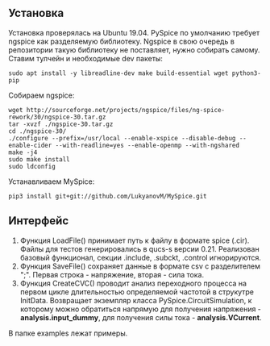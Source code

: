 ## Установка
Установка проверялась на Ubuntu 19.04. PySpice по умолчанию требует ngspice как разделяемую библиотеку. Ngspice в свою очередь в репозитории такую библиотеку не поставляет, нужно собирать самому. Ставим тулчейн и необходимые dev пакеты:

`sudo apt install -y libreadline-dev make build-essential wget python3-pip`

Собираем ngspice:

```
wget http://sourceforge.net/projects/ngspice/files/ng-spice-rework/30/ngspice-30.tar.gz
tar -xvzf ./ngspice-30.tar.gz
cd ./ngspice-30/
./configure --prefix=/usr/local --enable-xspice --disable-debug --enable-cider --with-readline=yes --enable-openmp --with-ngshared
make -j4
sudo make install
sudo ldconfig
``` 
Устанавливаем MySpice:

`pip3 install git+git://github.com/LukyanovM/MySpice.git`

## Интерфейс
1. Функция LoadFile() принимает путь к файлу в формате spice (.cir). Файлы для тестов генерировались в qucs-s версии 0.21. Реализован базовый функционал, секции .include, .subckt, .control игнорируются.
2. Функция SaveFile() сохраняет данные в формате csv с разделителем ";". Первая строка - напряжение, вторая - сила тока.
3. Функция CreateCVC() проводит анализ переходного процесса на первом цикле длительностью определяемой частотой в струкутре InitData. Возвращает экземпляр класса PySpice.CircuitSimulation, к которому можно обратиться напрямую для получения напряжения - **analysis.input_dummy**, для получения силы тока - **analysis.VCurrent**.

В папке examples лежат примеры.
